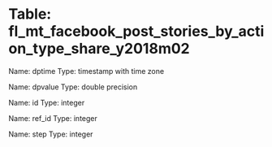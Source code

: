 Table: fl_mt_facebook_post_stories_by_action_type_share_y2018m02
================================================================

Name: dptime
Type: timestamp with time zone

Name: dpvalue
Type: double precision

Name: id
Type: integer

Name: ref_id
Type: integer

Name: step
Type: integer

